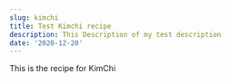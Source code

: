 ```yaml
---
slug: kimchi
title: Test Kimchi recipe
description: This Description of my test description
date: '2020-12-20'
---
```


This is the recipe for KimChi
